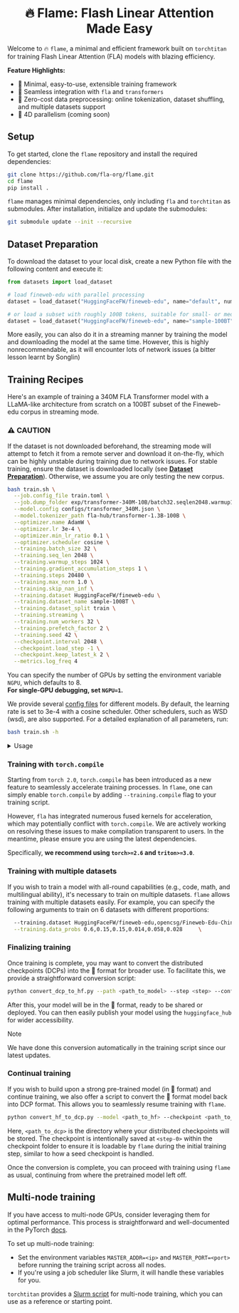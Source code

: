 <div align="center">

# 🔥 Flame: Flash Linear Attention Made Easy

</div>
 
Welcome to 🔥 `flame`, a minimal and efficient framework built on `torchtitan` for training Flash Linear Attention (FLA) models with blazing efficiency. 

**Feature Highlights:**

- 🚀 Minimal, easy-to-use, extensible training framework
- 🤗 Seamless integration with `fla` and `transformers`
- 🔄 Zero-cost data preprocessing: online tokenization, dataset shuffling, and multiple datasets support
- 🔮 4D parallelism (coming soon)

## Setup

To get started, clone the `flame` repository and install the required dependencies:

```bash
git clone https://github.com/fla-org/flame.git
cd flame
pip install . 
```

`flame` manages minimal dependencies, only including `fla` and `torchtitan` as submodules. 
After installation, initialize and update the submodules:
```sh
git submodule update --init --recursive
```

## Dataset Preparation
To download the dataset to your local disk, create a new Python file with the following content and execute it:

```py
from datasets import load_dataset

# load fineweb-edu with parallel processing
dataset = load_dataset("HuggingFaceFW/fineweb-edu", name="default", num_proc=64, cache_dir="/your/cache/path")

# or load a subset with roughly 100B tokens, suitable for small- or medium-sized experiments
dataset = load_dataset("HuggingFaceFW/fineweb-edu", name="sample-100BT", num_proc=64, cache_dir="/your/cache/path")
```

More easily, you can also do it in a streaming manner by training the model and downloading the model at the same time. However, this is highly nonrecommendable, as it will encounter lots of network issues (a bitter lesson learnt by Songlin)



## Training Recipes

Here's an example of training a 340M FLA Transformer model with a LLaMA-like architecture from scratch on a 100BT subset of the Fineweb-edu corpus in streaming mode.

### ⚠️ CAUTION  
If the dataset is not downloaded beforehand, the streaming mode will attempt to fetch it from a remote server and download it on-the-fly, which can be highly unstable during training due to network issues. For stable training, ensure the dataset is downloaded locally (see [**Dataset Preparation**](#dataset-preparation)). Otherwise, we assume you are only testing the new corpus.

```sh
bash train.sh \
  --job.config_file train.toml \
  --job.dump_folder exp/transformer-340M-10B/batch32.seqlen2048.warmup1024.update1.steps20480.lr3e-4 \
  --model.config configs/transformer_340M.json \
  --model.tokenizer_path fla-hub/transformer-1.3B-100B \
  --optimizer.name AdamW \
  --optimizer.lr 3e-4 \
  --optimizer.min_lr_ratio 0.1 \
  --optimizer.scheduler cosine \
  --training.batch_size 32 \
  --training.seq_len 2048 \
  --training.warmup_steps 1024 \
  --training.gradient_accumulation_steps 1 \
  --training.steps 20480 \
  --training.max_norm 1.0 \
  --training.skip_nan_inf \
  --training.dataset HuggingFaceFW/fineweb-edu \
  --training.dataset_name sample-100BT \
  --training.dataset_split train \
  --training.streaming \
  --training.num_workers 32 \
  --training.prefetch_factor 2 \
  --training.seed 42 \
  --checkpoint.interval 2048 \
  --checkpoint.load_step -1 \
  --checkpoint.keep_latest_k 2 \
  --metrics.log_freq 4
```

You can specify the number of GPUs by setting the environment variable `NGPU`, which defaults to 8.  
**For single-GPU debugging, set `NGPU=1`.**

We provide several [config files](https://github.com/fla-org/flame/tree/main/configs) for different models. 
By default, the learning rate is set to 3e-4 with a cosine scheduler. Other schedulers, such as WSD (wsd), are also supported.
For a detailed explanation of all parameters, run:

```sh
bash train.sh -h
```

<details>
<summary>Usage</summary>

```py
options:
  -h, --help            show this help message and exit
  --job.config_file JOB.CONFIG_FILE
                        Job config file
  --job.dump_folder JOB.DUMP_FOLDER
                        Folder to dump job outputs
  --job.description JOB.DESCRIPTION
                        Description of the job
  --job.use_for_integration_test
                        Add this config to the integration test suite
  --job.print_args      Print the args to terminal
  --model.config MODEL.CONFIG
                        Path to the model config
  --model.norm_type MODEL.NORM_TYPE
                        Type of layer normalization to use [layernorm,
                        np_layernorm, rmsnorm, fused_rmsnorm]
  --model.tokenizer_path MODEL.TOKENIZER_PATH
                        Tokenizer path
  --profiling.enable_profiling
                        Whether to enable pytorch profiler
  --profiling.save_traces_folder PROFILING.SAVE_TRACES_FOLDER
                        Trace files location
  --profiling.profile_freq PROFILING.PROFILE_FREQ
                        How often to collect profiler traces, in iterations
  --profiling.enable_memory_snapshot
                        Whether to dump memory snapshot
  --profiling.save_memory_snapshot_folder PROFILING.SAVE_MEMORY_SNAPSHOT_FOLDER
                        Memeory snapshot files location
  --optimizer.name OPTIMIZER.NAME
                        Optimizer to use
  --optimizer.eps OPTIMIZER.EPS
                        Epsilon value for the optimizer.
  --optimizer.fused     Whether the fused implementation(CUDA only) is used.
  --optimizer.scheduler {wsd,cosine,linear}
                        Scheduler to use. Currently supported: wsd, cosine,
                        and linear.
  --optimizer.lr OPTIMIZER.LR
                        Learning rate to use
  --optimizer.min_lr_ratio OPTIMIZER.MIN_LR_RATIO
                        Min lr ratio for lr scheduler
  --optimizer.early_step_in_backward
                        Whether to apply optimizer in the backward. Caution,
                        optimizer_in_backward is not compatible with gradients
                        clipping, users should not call
                        register_post_accumulate_grad_hook after the optimizer
                        is built.
  --training.batch_size TRAINING.BATCH_SIZE
                        Batch size
  --training.seq_len TRAINING.SEQ_LEN
                        Sequence length
  --training.context_len TRAINING.CONTEXT_LEN
                        Max length allowed for each sequence
  --training.varlen     Whether to take sequences of variable length as input
  --training.warmup_steps TRAINING.WARMUP_STEPS
                        Steps for lr scheduler warmup, normally 1/5 of
                        --training.steps
  --training.gradient_accumulation_steps TRAINING.GRADIENT_ACCUMULATION_STEPS
                        Number of steps to accumulate gradients before
                        updating parameters
  --training.steps TRAINING.STEPS
                        How many train steps to run
  --training.max_norm TRAINING.MAX_NORM
                        Max norm for gradient clipping
  --training.skip_nan_inf
                        Skip batch updates when NaN or INF gradients are
                        encountered during training
  --training.dataset TRAINING.DATASET
                        Dataset to use, with comma separated values
  --training.dataset_name TRAINING.DATASET_NAME
                        The name of the dataset config, with comma separated
                        values if provided
  --training.dataset_split TRAINING.DATASET_SPLIT
                        Dataset split to use, with comma separated values if
                        provided
  --training.data_dir TRAINING.DATA_DIR
                        Data dirs to use, with comma separated values if
                        provided
  --training.data_files TRAINING.DATA_FILES
                        Data files to use, with comma separated values if
                        provided
  --training.data_probs TRAINING.DATA_PROBS
                        Data sampling probabilities, with comma separated
                        values if provided
  --training.streaming  Whether to load dataset in streaming mode, used for
                        huge dataset
  --training.num_workers TRAINING.NUM_WORKERS
                        Number of subprocesses to use for data loading. 0
                        means that the data will be loaded in the main
                        process.
  --training.prefetch_factor TRAINING.PREFETCH_FACTOR
                        Number of batches loaded in advance by each worker.2
                        means there will be a total of 2 * num_workers batches
                        prefetched across all workers.
  --training.data_parallel_replicate_degree TRAINING.DATA_PARALLEL_REPLICATE_DEGREE
                        The `data_parallel_replicate_degree` argument
                        specifies the degree of data parallelism for weight
                        replication. When this value is greater than 1,
                        weights will be replicated across
                        `data_parallel_replicate_degree` ranks. If
                        `data_parallel_shard_degree` is also greater than 1,
                        the parallelism method used is HSDP (Hybrid Sharded
                        Data Parallelism). Otherwise, the parallelism method
                        used is DDP (Distributed Data Parallelism). 1 means
                        disabled.
  --training.data_parallel_shard_degree TRAINING.DATA_PARALLEL_SHARD_DEGREE
                        The `data_parallel_shard_degree` argument specifies
                        the degree of data parallelism for weight sharding.
                        When this value is greater than 1, weights will be
                        sharded across `data_parallel_shard_degree` ranks. If
                        `data_parallel_replicate_degree` is also greater than
                        1, the parallelism method used is HSDP (Hybrid Sharded
                        Data Parallelism). Otherwise, the parallelism method
                        used is FSDP (Fully Sharded Data Parallelism). -1
                        means leftover ranks will be used (After
                        DP_REPLICATE/SP/PP). Note that only
                        `data_parallel_shard_degree` can be negative. 1 means
                        disabled.
  --training.enable_cpu_offload
                        Whether to apply CPU offloading of parameters,
                        gradients, and optimizer states in FSDP
  --training.tensor_parallel_degree TRAINING.TENSOR_PARALLEL_DEGREE
                        Tensor Parallelism degree. 1 means disabled.
  --training.disable_loss_parallel
                        Whether to apply loss parallel when sequence parallel
                        is enabled
  --training.mixed_precision_param {bfloat16,float32}
                        torch dtype to use for parameters when applying mixed
                        precision via FSDP. This feature only takes effect
                        when data_parallel_shard_degree > 1
  --training.mixed_precision_reduce {float32}
                        torch dtype to use for reductions when applying mixed
                        precision via FSDP. This feature only takes effect
                        when data_parallel_shard_degree > 1
  --training.compile    Whether to compile the model
  --training.gc_freq TRAINING.GC_FREQ
                        Python garbage control scheduling interval, in steps
  --training.seed TRAINING.SEED
                        Choose the base RNG seed used for training
  --training.deterministic
                        Use deterministic algorithms wherever possible, may be
                        slower
  --metrics.log_freq METRICS.LOG_FREQ
                        How often to log metrics to TensorBoard, in iterations
  --metrics.enable_tensorboard
                        Whether to log metrics to TensorBoard
  --metrics.disable_color_printing
                        Whether to disable color printing in logs
  --metrics.save_tb_folder METRICS.SAVE_TB_FOLDER
                        Folder to dump TensorBoard states
  --metrics.rank_0_only
                        Whether to save TensorBoard metrics only for rank 0 or
                        for all ranks. When pipeline_parallel_degree is > 1,
                        this option uses the 0th rank of the last stage
                        pipeline group, which is the only stage that computes
                        loss metrics.
  --metrics.enable_wandb
                        Whether to log metrics to Weights & Biases
  --experimental.enable_async_tensor_parallel
                        Whether to apply async tensor parallel (currently only
                        effective when compile is enabled)
  --experimental.pipeline_parallel_degree EXPERIMENTAL.PIPELINE_PARALLEL_DEGREE
                        Pipeline Parallelism degree, or number of ranks. 1
                        means disabled. If using looped schedules, this still
                        specifies the number of physical ranks, not the number
                        of stages. Stages per rank are inferred from split
                        points degree, and schedule.
  --experimental.pipeline_parallel_split_points EXPERIMENTAL.PIPELINE_PARALLEL_SPLIT_POINTS [EXPERIMENTAL.PIPELINE_PARALLEL_SPLIT_POINTS ...]
                        Specify comma-separated names of modules to use as the
                        beginning of a split point. e.g. "layers.0,layers.2"
                        will cause the model to be split into 3 stages, the
                        first containing all the layers up to layers.0, the
                        second containing layers.0 and up to layers.2, the
                        third containing layers.2 and all the remaining
                        layers. Note: fully-automated splitting may be enabled
                        in the future, but currently the split points must be
                        specified manually.
  --experimental.pipeline_parallel_schedule EXPERIMENTAL.PIPELINE_PARALLEL_SCHEDULE
                        Specify the Pipeline Parallel schedule to use. The
                        supported schedules are: https://github.com/pytorch/py
                        torch/blob/de4c2a3b4e89d96334dc678d1c3f2ae51a6630a0/to
                        rch/distributed/pipelining/schedules.py#L2161. The
                        schedule must be compatible with the split points and
                        stages_per_rank. Looped schedules (e.g.
                        Interleaved1F1B) require specifying
                        pipeline_parallel_degree = number of ranks, and
                        split_points = number of stages - 1
  --experimental.pipeline_parallel_schedule_csv EXPERIMENTAL.PIPELINE_PARALLEL_SCHEDULE_CSV
                        Specify the path to the pipeline parallel schedule csv
                        file to use. The pipeline_parallel_schedule argument
                        must be either PipelineScheduleSingle,
                        PipelineScheduleMulti, or _PipelineScheduleRuntime.
  --experimental.pipeline_parallel_microbatches EXPERIMENTAL.PIPELINE_PARALLEL_MICROBATCHES
                        How many microbatches to split the global training
                        batch into when using pipeline parallelism. The global
                        training batch size must be evenly divisible by the
                        number of microbatches. The default value will be the
                        number of pipeline stages, if unspecified.
  --experimental.enable_compiled_autograd
                        Enable CompiledAutograd to compile the backward.
  --experimental.context_parallel_degree EXPERIMENTAL.CONTEXT_PARALLEL_DEGREE
                        Context parallelism degree. 1 means disabled.
  --experimental.context_parallel_rotate_method EXPERIMENTAL.CONTEXT_PARALLEL_ROTATE_METHOD
                        The collective to use in context parallel SDPA for kv
                        shards exchange. 'allgather' means to all-gather all
                        kv shards on ranks after the first sub-SDPA
                        computation, 'alltoall' means to all-to-all shuffle
                        the kv shards. The default value is 'allgather'.
  --checkpoint.enable_checkpoint
                        Whether to enable checkpoint
  --checkpoint.folder CHECKPOINT.FOLDER
                        The folder to store the checkpoints. When
                        enable_checkpoint is set to true, checkpoints will be
                        in {--job.dump_folder}/{--checkpoint.folder}.
  --checkpoint.interval_type CHECKPOINT.INTERVAL_TYPE
                        Checkpointing interval unit of measurement ['step',
                        'seconds']
  --checkpoint.interval CHECKPOINT.INTERVAL
                        Checkpointing interval, in steps or seconds depending
                        on --checkpoint.interval_type
  --checkpoint.model_weights_only
                        When model_weights_only=True, only model weights will
                        be saved at the end of training. With this,
                        checkpoints can be loaded using `torch.load(...,
                        weights_only=True)` after conversion. When
                        model_weights_only=False, the full checkpoint will be
                        saved. A full checkpoint includes model, optimizer and
                        train_state, which can be used to resume training. The
                        default value is false.
  --checkpoint.export_dtype {float16,bfloat16,float32}
                        Converts to the specified precision when training
                        completes and model_weights_only=true. Currently
                        supports float32, float16, and bfloat16. The default
                        value is float32.
  --checkpoint.create_seed_checkpoint
                        Initializes the full model without applying
                        parallelisms, and then saves it as a seed checkpoint.
                        Note: requires user to call train.py without
                        specifying any parallelisms, e.g. NGPU=1. Could be
                        implemented as a separate script, but this way shares
                        more code.
  --checkpoint.async_mode CHECKPOINT.ASYNC_MODE
                        Which async checkpoint mode to use. Currently there
                        are 3 different modes. 1. "disabled": synchronized
                        checkpointing will be used. 2. "async":
                        torch.distributed.checkpoint.async_save will be used.
                        1. "async_with_pinned_mem": this option utilizes a
                        dedicated pinned memory space and creates a separate
                        process for faster GPU->CPU transfer performance and
                        eliminating GIL contention. The cost is increased CPU
                        memory usage. If insufficient CPU memory is available,
                        performance may degrade due to memory paging. For most
                        users, "async" should suffice as the performance
                        overhead is typically small (on the order of tens of
                        seconds) compared to checkpointing frequency. This
                        mode can be employed to pursue near-zero checkpointing
                        times (e.g., < 1 second) given appropriate hardware
                        support such as ample CPU memory and fast PCIe.
                        "disabled" is the default mode.
  --checkpoint.keep_latest_k CHECKPOINT.KEEP_LATEST_K
                        Keeps only the latest k checkpoints, and purging older
                        ones. If 0, keep all checkpoints. 0 is the default
                        value.
  --checkpoint.load_step CHECKPOINT.LOAD_STEP
                        Load the checkpoint at the specified step. If -1, load
                        the latest checkpoint.
  --float8.enable_float8_linear
                        If true, swaps `torch.nn.Linear` with `Float8Linear`.
                        This feature requires you to install 'torchao' which
                        can be found here: https://github.com/pytorch/ao
  --float8.enable_fsdp_float8_all_gather
                        Whether enable float8 all-gather in FSDP
  --float8.precompute_float8_dynamic_scale_for_fsdp
                        Whether precompute float8 scales dynamically for FSDP
  --float8.scaling_type_input {dynamic,delayed}
                        float8 scaling for input, dynamic (default) or delayed
  --float8.scaling_type_weight FLOAT8.SCALING_TYPE_WEIGHT
                        float8 scaling for input, dynamic (default) or delayed
  --float8.scaling_type_grad_output FLOAT8.SCALING_TYPE_GRAD_OUTPUT
                        float8 scaling for input, dynamic (default) or delayed
  --comm.init_timeout_seconds COMM.INIT_TIMEOUT_SECONDS
                        Timeout for communication operations, during
                        initialization and first train step.
  --comm.train_timeout_seconds COMM.TRAIN_TIMEOUT_SECONDS
                        Timeout for communication operations after the first
                        train step -- usually a tighter bound than during
                        initialization.
  --comm.trace_buf_size COMM.TRACE_BUF_SIZE
                        Flight recorder ring buffer size, >0 means recording
                        by default, 0 means disabled
  --memory_estimation.enabled
                        Whether to estimate memory usage for FSDP
  --memory_estimation.disable_fake_mode
                        Whether to estimate memory under FakeTensorMode
```
</details>

### Training with `torch.compile`

Starting from `torch 2.0`, `torch.compile` has been introduced as a new feature to seamlessly accelerate training processes.
In `flame`, one can simply enable `torch.compile` by adding `--training.compile` flag to your training script.

However, `fla` has integrated numerous fused kernels for acceleration, which may potentially conflict with `torch.compile`.
We are actively working on resolving these issues to make compilation transparent to users.
In the meantime, please ensure you are using the latest dependencies.

Specifically, **we recommend using `torch>=2.6` and `triton>=3.0`**.

### Training with multiple datasets

If you wish to train a model with all-round capabilities (e.g., code, math, and multilingual ability), it's necessary to train on multiple datasets. 
`flame` allows training with multiple datasets easily.
For example, you can specify the following arguments to train on 6 datasets with different proportions:

```sh
  --training.dataset HuggingFaceFW/fineweb-edu,opencsg/Fineweb-Edu-Chinese-V2.1,OpenCoder-LLM/opc-fineweb-code-corpus,math-ai/AutoMathText,EleutherAI/proof-pile-2,OpenCoder-LLM/opc-fineweb-math-corpus   \
  --training.data_probs 0.6,0.15,0.15,0.014,0.058,0.028     \
```

### Finalizing training

Once training is complete, you may want to convert the distributed checkpoints (DCPs) into the 🤗 format for broader use. 
To facilitate this, we provide a straightforward conversion script:

```sh
python convert_dcp_to_hf.py --path <path_to_model> --step <step> --config <path_to_config> --tokenizer <path_to_tokenizer>
```
After this, your model will be in the 🤗 format, ready to be shared or deployed. 
You can then easily publish your model using the `huggingface_hub` for wider accessibility.

> [!NOTE]  
> We have done this conversion automatically in the training script since our latest updates.

### Continual training

If you wish to build upon a strong pre-trained model (in 🤗 format) and continue training, we also offer a script to convert the 🤗 format model back into DCP format. 
This allows you to seamlessly resume training with `flame`.
```sh
python convert_hf_to_dcp.py --model <path_to_hf> --checkpoint <path_to_dcp/checkpoint/step-0>
```
Here, `<path_to_dcp>` is the directory where your distributed checkpoints will be stored. 
The checkpoint is intentionally saved at `<step-0>` within the checkpoint folder to ensure it is loadable by `flame` during the initial training step, similar to how a seed checkpoint is handled.

Once the conversion is complete, you can proceed with training using `flame` as usual, continuing from where the pretrained model left off.

## Multi-node training

If you have access to multi-node GPUs, consider leveraging them for optimal performance. 
This process is straightforward and well-documented in the PyTorch [docs](https://pytorch.org/docs/stable/elastic/run.html). 

To set up multi-node training:
* Set the environment variables `MASTER_ADDR=<ip>` and `MASTER_PORT=<port>` before running the training script across all nodes.
* If you're using a job scheduler like Slurm, it will handle these variables for you.

`torchtitan` provides a [Slurm script](https://github.com/pytorch/torchtitan/blob/main/multinode_trainer.slurm) for multi-node training, which you can use as a reference or starting point.
